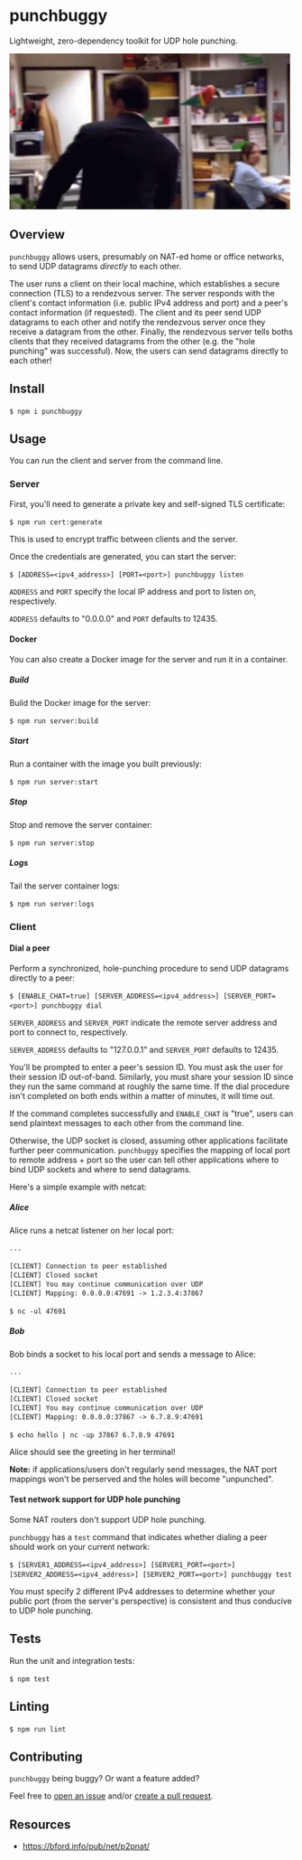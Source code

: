 # punchbuggy

Lightweight, zero-dependency toolkit for UDP hole punching.

![Punch holes with confidence!](https://github.com/zbo14/punchbuggy/blob/develop/assets/andy.gif)

## Overview

`punchbuggy` allows users, presumably on NAT-ed home or office networks, to send UDP datagrams *directly* to each other.

The user runs a client on their local machine, which establishes a secure connection (TLS) to a rendezvous server. The server responds with the client's contact information (i.e. public IPv4 address and port) and a peer's contact information (if requested). The client and its peer send UDP datagrams to each other and notify the rendezvous server once they receive a datagram from the other. Finally, the rendezvous server tells boths clients that they received datagrams from the other (e.g. the "hole punching" was successful). Now, the users can send datagrams directly to each other!

## Install

`$ npm i punchbuggy`

## Usage

You can run the client and server from the command line.

### Server

First, you'll need to generate a private key and self-signed TLS certificate:

`$ npm run cert:generate`

This is used to encrypt traffic between clients and the server.

Once the credentials are generated, you can start the server:

`$ [ADDRESS=<ipv4_address>] [PORT=<port>] punchbuggy listen`

`ADDRESS` and `PORT` specify the local IP address and port to listen on, respectively.

`ADDRESS` defaults to "0.0.0.0" and `PORT` defaults to 12435.

#### Docker

You can also create a Docker image for the server and run it in a container.

##### Build

Build the Docker image for the server:

`$ npm run server:build`

##### Start

Run a container with the image you built previously:

`$ npm run server:start`

##### Stop

Stop and remove the server container:

`$ npm run server:stop`

##### Logs

Tail the server container logs:

`$ npm run server:logs`

### Client

#### Dial a peer

Perform a synchronized, hole-punching procedure to send UDP datagrams directly to a peer:

`$ [ENABLE_CHAT=true] [SERVER_ADDRESS=<ipv4_address>] [SERVER_PORT=<port>] punchbuggy dial`

`SERVER_ADDRESS` and `SERVER_PORT` indicate the remote server address and port to connect to, respectively.

`SERVER_ADDRESS` defaults to "127.0.0.1" and `SERVER_PORT` defaults to 12435.

You'll be prompted to enter a peer's session ID. You must ask the user for their session ID out-of-band. Similarly, you must share your session ID since they run the same command at roughly the same time. If the dial procedure isn't completed on both ends within a matter of minutes, it will time out.

If the command completes successfully and `ENABLE_CHAT` is "true", users can send plaintext messages to each other from the command line.

Otherwise, the UDP socket is closed, assuming other applications facilitate further peer communication. `punchbuggy` specifies the mapping of local port to remote address + port so the user can tell other applications where to bind UDP sockets and where to send datagrams.

Here's a simple example with netcat:

##### Alice

Alice runs a netcat listener on her local port:

```
...

[CLIENT] Connection to peer established
[CLIENT] Closed socket
[CLIENT] You may continue communication over UDP
[CLIENT] Mapping: 0.0.0.0:47691 -> 1.2.3.4:37867

$ nc -ul 47691
```

##### Bob

Bob binds a socket to his local port and sends a message to Alice:

```
...

[CLIENT] Connection to peer established
[CLIENT] Closed socket
[CLIENT] You may continue communication over UDP
[CLIENT] Mapping: 0.0.0.0:37867 -> 6.7.8.9:47691

$ echo hello | nc -up 37867 6.7.8.9 47691
```

Alice should see the greeting in her terminal!

**Note:** if applications/users don't regularly send messages, the NAT port mappings won't be perserved and the holes will become "unpunched".

#### Test network support for UDP hole punching

Some NAT routers don't support UDP hole punching.

`punchbuggy` has a `test` command that indicates whether dialing a peer should work on your current network:

`$ [SERVER1_ADDRESS=<ipv4_address>] [SERVER1_PORT=<port>] [SERVER2_ADDRESS=<ipv4_address>] [SERVER2_PORT=<port>] punchbuggy test`

You must specify 2 different IPv4 addresses to determine whether your public port (from the server's perspective) is consistent and thus conducive to UDP hole punching.

## Tests

Run the unit and integration tests:

`$ npm test`

## Linting

`$ npm run lint`

## Contributing

`punchbuggy` being buggy? Or want a feature added?

Feel free to [open an issue](https://github.com/zbo14/punchbuggy/issues) and/or [create a pull request](https://github.com/zbo14/punchbuggy/compare/develop...).

## Resources

* https://bford.info/pub/net/p2pnat/
